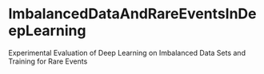 # ImbalancedDataAndRareEventsInDeepLearning
Experimental Evaluation of Deep Learning on Imbalanced Data Sets and Training for Rare Events
